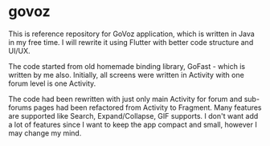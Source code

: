 # govoz
This is reference repository for GoVoz application, which is written in Java in my free time. I will rewrite it using Flutter with better code structure and UI/UX.

The code started from old homemade binding library, GoFast - which is written by me also. Initially, all screens were written in Activity with one forum level is one Activity.

The code had been rewritten with just only main Activity for forum and sub-forums pages had been refactored from Activity to Fragment.
Many features are supported like Search, Expand/Collapse, GIF supports. I don't want add a lot of features since I want to keep the app compact and small, however I may change my mind.

